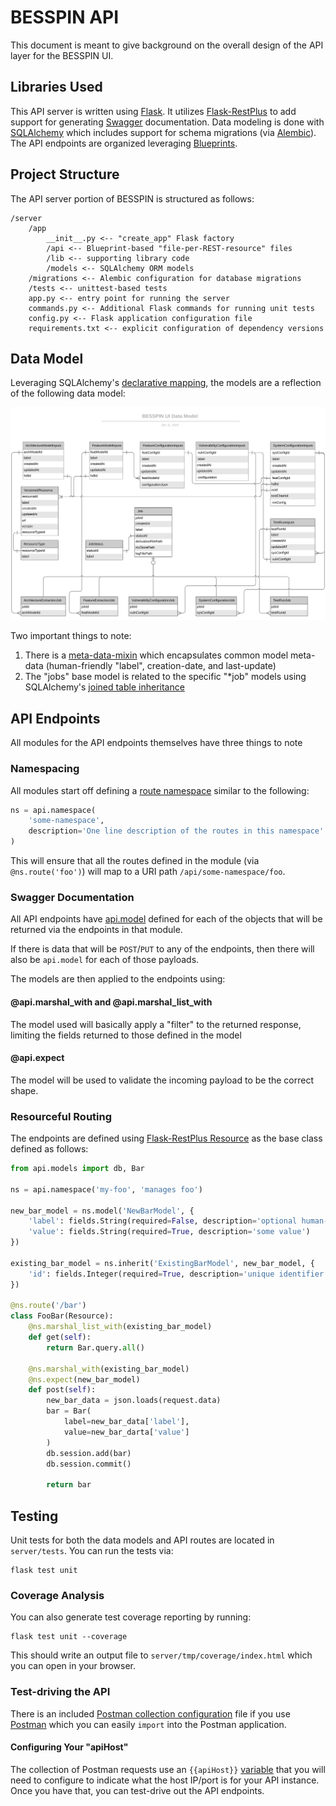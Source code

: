# BESSPIN API

This document is meant to give background on the overall design of the API layer for
the BESSPIN UI.

## Libraries Used

This API server is written using [Flask](https://www.palletsprojects.com/p/flask/). It utilizes [Flask-RestPlus](https://flask-restplus.readthedocs.io/en/stable/) to add support for generating [Swagger](https://swagger.io/solutions/api-documentation/) documentation. Data modeling is done with [SQLAlchemy](https://www.sqlalchemy.org/) which includes support for schema migrations (via [Alembic](https://alembic.sqlalchemy.org/en/latest/)). The API endpoints are organized leveraging [Blueprints](https://flask.palletsprojects.com/en/1.0.x/blueprints/).

## Project Structure

The API server portion of BESSPIN is structured as follows:

```
/server
    /app
        __init__.py <-- "create_app" Flask factory
        /api <-- Blueprint-based "file-per-REST-resource" files
        /lib <-- supporting library code
        /models <-- SQLAlchemy ORM models
    /migrations <-- Alembic configuration for database migrations
    /tests <-- unittest-based tests
    app.py <-- entry point for running the server
    commands.py <-- Additional Flask commands for running unit tests
    config.py <-- Flask application configuration file
    requirements.txt <-- explicit configuration of dependency versions
```

## Data Model

Leveraging SQLAlchemy's [declarative mapping](https://docs.sqlalchemy.org/en/13/orm/mapping_styles.html), the models are a reflection of the following data model:

![BESSPIN Data Model](../docs/Data-Model.svg)

Two important things to note:

1) There is a [meta-data-mixin](./models/metadata_mixin.py) which encapsulates common model meta-data (human-friendly "label", creation-date, and last-update)
2) The "jobs" base model is related to the specific "*job" models using SQLAlchemy's [joined table inheritance](https://docs.sqlalchemy.org/en/13/orm/inheritance.html#joined-table-inheritance)

## API Endpoints

All modules for the API endpoints themselves have three things to note

### Namespacing

All modules start off defining a [route namespace](https://flask-restplus.readthedocs.io/en/stable/scaling.html) similar to the following:

```python
ns = api.namespace(
    'some-namespace',
    description='One line description of the routes in this namespace'
)
```

This will ensure that all the routes defined in the module (via `@ns.route('foo')`) will map to a URI path `/api/some-namespace/foo`.

### Swagger Documentation

All API endpoints have [api.model](https://flask-restplus.readthedocs.io/en/stable/marshalling.html) defined for each of the objects that will be returned via the endpoints in that module.

If there is data that will be `POST`/`PUT` to any of the endpoints, then there will also be `api.model` for each of those payloads.

The models are then applied to the endpoints using:

#### @api.marshal_with and @api.marshal_list_with

The model used will basically apply a "filter" to the returned response, limiting the fields returned to those defined in the model

#### @api.expect

The model will be used to validate the incoming payload to be the correct shape.

### Resourceful Routing

The endpoints are defined using [Flask-RestPlus Resource]() as the base class defined as follows:

```python
from api.models import db, Bar

ns = api.namespace('my-foo', 'manages foo')

new_bar_model = ns.model('NewBarModel', {
    'label': fields.String(required=False, description='optional human-friendly name'),
    'value': fields.String(required=True, description='some value')
})

existing_bar_model = ns.inherit('ExistingBarModel', new_bar_model, {
    'id': fields.Integer(required=True, description='unique identifier'),
})

@ns.route('/bar')
class FooBar(Resource):
    @ns.marshal_list_with(existing_bar_model)
    def get(self):
        return Bar.query.all()

    @ns.marshal_with(existing_bar_model)
    @ns.expect(new_bar_model)
    def post(self):
        new_bar_data = json.loads(request.data)
        bar = Bar(
            label=new_bar_data['label'],
            value=new_bar_darta['value']
        )
        db.session.add(bar)
        db.session.commit()

        return bar
```

## Testing

Unit tests for both the data models and API routes are located in `server/tests`. You can run the tests via:

```
flask test unit
```

### Coverage Analysis

You can also generate test coverage reporting by running:

```
flask test unit --coverage
```

This should write an output file to `server/tmp/coverage/index.html` which you can open in your browser.

### Test-driving the API

There is an included [Postman collection configuration](BESSPIN.postman_collection.json) file if you use [Postman](https://www.getpostman.com/) which you can easily `import` into the Postman application.

#### Configuring Your "apiHost"

The collection of Postman requests use an `{{apiHost}}` [variable](https://learning.getpostman.com/docs/postman/variables-and-environments/variables/) that you will need to configure to indicate what the host IP/port is for your API instance. Once you have that, you can test-drive out the API endpoints.